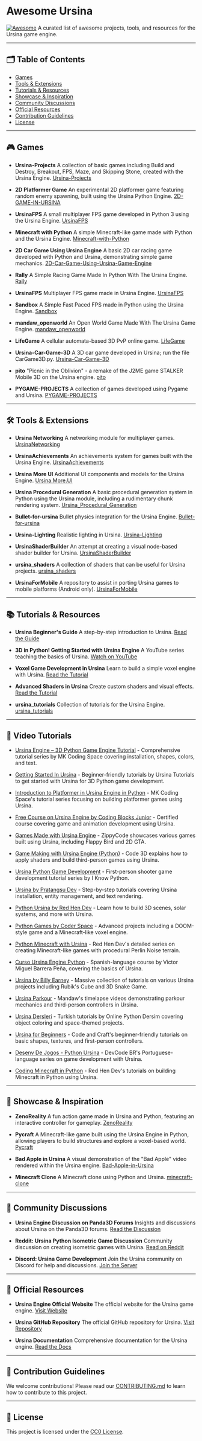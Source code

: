 # Awesome Ursina
[![Awesome](https://awesome.re/badge.svg)](https://awesome.re)
A curated list of awesome projects, tools, and resources for the Ursina game engine.

---

## 🗂️ **Table of Contents**
- [Games](#games)
- [Tools & Extensions](#tools--extensions)
- [Tutorials & Resources](#tutorials--resources)
- [Showcase & Inspiration](#showcase--inspiration)
- [Community Discussions](#community-discussions)
- [Official Resources](#official-resources)
- [Contribution Guidelines](#contribution-guidelines)
- [License](#license)

---

## 🎮 **Games**
- **Ursina-Projects**
  A collection of basic games including Build and Destroy, Breakout, FPS, Maze, and Skipping Stone, created with the Ursina Engine. [Ursina-Projects](https://github.com/DawoodLaiq/Ursina-Projects)

- **2D Platformer Game**
  An experimental 2D platformer game featuring random enemy spawning, built using the Ursina Python Engine. [2D-GAME-IN-URSINA](https://github.com/OfficialAhmed/2D-GAME-IN-URSINA)

- **UrsinaFPS**
  A small multiplayer FPS game developed in Python 3 using the Ursina Engine. [UrsinaFPS](https://github.com/MysteryCoder456/UrsinaFPS)

- **Minecraft with Python**
  A simple Minecraft-like game made with Python and the Ursina Engine. [Minecraft-with-Python](https://github.com/Spyder-0/Minecraft-with-Python)

- **2D Car Game Using Ursina Engine**
  A basic 2D car racing game developed with Python and Ursina, demonstrating simple game mechanics. [2D-Car-Game-Using-Ursina-Game-Engine](https://github.com/thecrood/2D-Car-Game-Using-Ursina-Game-Engine)

- **Rally**
   A Simple Racing Game Made In Python With The Ursina Engine. [Rally](https://github.com/mandaw2014/Rally)
  
- **UrsinaFPS**
   Multiplayer FPS game made in Ursina Engine. [UrsinaFPS](https://github.com/MysteryCoder456/UrsinaFPS)
  
- **Sandbox**
   A Simple Fast Paced FPS made in Python using the Ursina Engine. [Sandbox](https://github.com/mandaw2014/Sandbox)
  
- **mandaw_openworld**
   An Open World Game Made With The Ursina Game Engine. [mandaw_openworld](https://github.com/mandaw2014/mandaw_openworld)

- **LifeGame**
  A cellular automata-based 3D PvP online game. [LifeGame](https://github.com/clomia/LifeGame)

- **Ursina-Car-Game-3D**
  A 3D car game developed in Ursina; run the file CarGame3D.py. [Ursina-Car-Game-3D](https://github.com/Raphi-2Code/Ursina-Car-Game-3D)

- **pito**
  "Picnic in the Oblivion" - a remake of the J2ME game STALKER Mobile 3D on the Ursina engine. [pito](https://github.com/Lekksii/pito)

- **PYGAME-PROJECTS**
  A collection of games developed using Pygame and Ursina. [PYGAME-PROJECTS](https://github.com/ItsRoy69/PYGAME-PROJECTS)

---

## 🛠️ **Tools & Extensions**
- **Ursina Networking**
  A networking module for multiplayer games. [UrsinaNetworking](https://github.com/kstzl/UrsinaNetworking)

- **UrsinaAchievements**
  An achievements system for games built with the Ursina Engine. [UrsinaAchievements](https://github.com/megat69/UrsinaAchievements)

- **Ursina More UI**
  Additional UI components and models for the Ursina Engine. [Ursina.More.UI](https://github.com/Creator754915/Ursina.More.UI)

- **Ursina Procedural Generation**
  A basic procedural generation system in Python using the Ursina module, including a rudimentary chunk rendering system. [Ursina_Procedural_Generation](https://github.com/BellVirtual/Ursina_Procedural_Generation)

- **Bullet-for-ursina**
   Bullet physics integration for the Ursina Engine. [Bullet-for-ursina](https://github.com/LooksForFuture/Bullet-for-ursina)
  
- **Ursina-Lighting**
   Realistic lighting in Ursina. [Ursina-Lighting](https://github.com/Tusnad30/Ursina-Lighting)

- **UrsinaShaderBuilder**
  An attempt at creating a visual node-based shader builder for Ursina. [UrsinaShaderBuilder](https://github.com/Werxzy/UrsinaShaderBuilder)

- **ursina_shaders**
  A collection of shaders that can be useful for Ursina projects. [ursina_shaders](https://github.com/ano0002/ursina_shaders)

- **UrsinaForMobile**
  A repository to assist in porting Ursina games to mobile platforms (Android only). [UrsinaForMobile](https://github.com/PaologGithub/UrsinaForMobile)

---

## 📚 **Tutorials & Resources**
- **Ursina Beginner's Guide**
  A step-by-step introduction to Ursina. [Read the Guide](https://www.ursinaengine.org/cheat_sheet.html)

- **3D in Python! Getting Started with Ursina Engine**
  A YouTube series teaching the basics of Ursina. [Watch on YouTube](https://www.youtube.com/watch?v=5w3nJQBT09s)

- **Voxel Game Development in Ursina**
  Learn to build a simple voxel engine with Ursina. [Read the Tutorial](https://www.ursinaengine.org/voxel_tutorial.html)

- **Advanced Shaders in Ursina**
  Create custom shaders and visual effects. [Read the Tutorial](https://www.ursinaengine.org/shader_programming.html)

- **ursina_tutorials**
   Collection of tutorials for the Ursina Engine. [ursina_tutorials](https://github.com/RedHenDev/ursina_tutorials)
---

## 🎥 Video Tutorials

- [Ursina Engine – 3D Python Game Engine Tutorial](https://www.youtube.com/playlist?list=PLgQYnHnDxgtg-I3m01mGc5wfJwqpT9S3i) - Comprehensive tutorial series by MK Coding Space covering installation, shapes, colors, and text.
  
- [Getting Started In Ursina](https://www.youtube.com/playlist?list=PL_WTdhuueDrGWLdbjJjKcBhDVun1OElGE) - Beginner-friendly tutorials by Ursina Tutorials to get started with Ursina for 3D Python game development.
  
- [Introduction to Platformer in Ursina Engine in Python](https://www.youtube.com/playlist?list=PLgQYnHnDxgtjILmQbQXQeUTHiLLSRkSuk) - MK Coding Space's tutorial series focusing on building platformer games using Ursina.
  
- [Free Course on Ursina Engine by Coding Blocks Junior](https://www.youtube.com/playlist?list=PL11Videos) - Certified course covering game and animation development using Ursina.
  
- [Games Made with Ursina Engine](https://www.youtube.com/playlist?list=PL15Videos) - ZippyCode showcases various games built using Ursina, including Flappy Bird and 2D GTA.
  
- [Game Making with Ursina Engine (Python)](https://www.youtube.com/playlist?list=PL9Videos) - Code 3D explains how to apply shaders and build third-person games using Ursina.
  
- [Ursina Python Game Development](https://www.youtube.com/playlist?list=PL7Videos) - First-person shooter game development tutorial series by I Know Python.
  
- [Ursina by Pratangsu Dev](https://www.youtube.com/playlist?list=PL25Videos) - Step-by-step tutorials covering Ursina installation, entity management, and text rendering.
  
- [Python Ursina by Red Hen Dev](https://www.youtube.com/playlist?list=PL20Videos) - Learn how to build 3D scenes, solar systems, and more with Ursina.
  
- [Python Games by Coder Space](https://www.youtube.com/playlist?list=PL18Videos) - Advanced projects including a DOOM-style game and a Minecraft-like voxel engine.
  
- [Python Minecraft with Ursina](https://www.youtube.com/playlist?list=PL29Videos) - Red Hen Dev's detailed series on creating Minecraft-like games with procedural Perlin Noise terrain.
  
- [Curso Ursina Engine Python](https://www.youtube.com/playlist?list=PL6Videos) - Spanish-language course by Victor Miguel Barrera Peña, covering the basics of Ursina.
  
- [Ursina by Billy Earney](https://www.youtube.com/playlist?list=PL78Videos) - Massive collection of tutorials on various Ursina projects including Rubik's Cube and 3D Snake Game.
  
- [Ursina Parkour](https://www.youtube.com/playlist?list=PL6Videos) - Mandaw's timelapse videos demonstrating parkour mechanics and third-person controllers in Ursina.
  
- [Ursina Dersleri](https://www.youtube.com/playlist?list=PL13Videos) - Turkish tutorials by Online Python Dersim covering object coloring and space-themed projects.
  
- [Ursina for Beginners](https://www.youtube.com/playlist?list=PL10Videos) - Code and Craft's beginner-friendly tutorials on basic shapes, textures, and first-person controllers.
  
- [Desenv De Jogos - Python Ursina](https://www.youtube.com/playlist?list=PL6Videos) - DevCode BR's Portuguese-language series on game development with Ursina.
  
- [Coding Minecraft in Python](https://www.youtube.com/playlist?list=PL22Videos) - Red Hen Dev's tutorials on building Minecraft in Python using Ursina.
  
---

## 🌟 **Showcase & Inspiration**
- **ZenoReality**
  A fun action game made in Ursina and Python, featuring an interactive controller for gameplay. [ZenoReality](https://github.com/sitongfX/ZenoReality)

- **Pycraft**
  A Minecraft-like game built using the Ursina Engine in Python, allowing players to build structures and explore a voxel-based world. [Pycraft](https://github.com/Yixboost/Pycraft)

- **Bad Apple in Ursina**
  A visual demonstration of the "Bad Apple" video rendered within the Ursina engine. [Bad-Apple-in-Ursina](https://github.com/THEGOLDENPRO/Bad-Apple-in-Ursina)

- **Minecraft Clone**
   A Minecraft clone using Python and Ursina. [minecraft-clone](https://github.com/kairess/minecraft-clone)

---

## 💬 **Community Discussions**
- **Ursina Engine Discussion on Panda3D Forums**
  Insights and discussions about Ursina on the Panda3D forums. [Read the Discussion](https://discourse.panda3d.org/t/using-the-ursina-module/27325)

- **Reddit: Ursina Python Isometric Game Discussion**
  Community discussion on creating isometric games with Ursina. [Read on Reddit](https://www.reddit.com/r/gamedev/comments/lbt6nb/ursina_python_isometric_game/)

- **Discord: Ursina Game Development**
  Join the Ursina community on Discord for help and discussions. [Join the Server](https://discord.gg/ursina)

---

## 🔗 **Official Resources**
- **Ursina Engine Official Website**
  The official website for the Ursina game engine. [Visit Website](https://www.ursinaengine.org/)

- **Ursina GitHub Repository**
  The official GitHub repository for Ursina. [Visit Repository](https://github.com/pokepetter/ursina)

- **Ursina Documentation**
  Comprehensive documentation for the Ursina engine. [Read the Docs](https://www.ursinaengine.org/documentation.html)

---

## 🤝 **Contribution Guidelines**
We welcome contributions! Please read our [CONTRIBUTING.md](./CONTRIBUTING.md) to learn how to contribute to this project.

---

## 📄 **License**
This project is licensed under the [CC0 License](./LICENSE).
